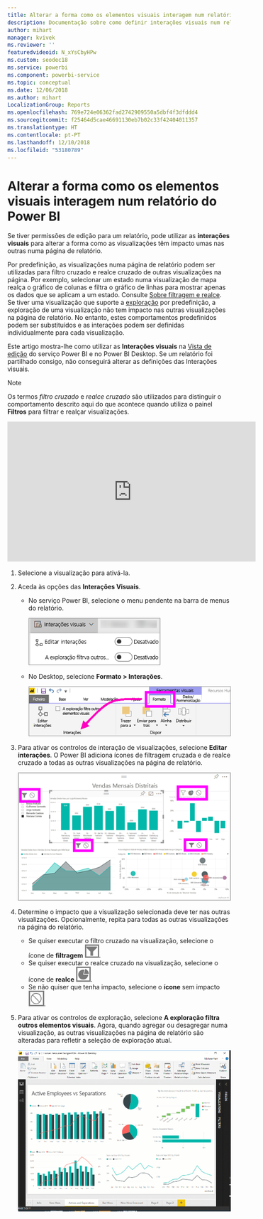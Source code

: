 ```yaml
---
title: Alterar a forma como os elementos visuais interagem num relatório
description: Documentação sobre como definir interações visuais num relatório de serviço do Microsoft Power BI e num relatório do Power BI Desktop.
author: mihart
manager: kvivek
ms.reviewer: ''
featuredvideoid: N_xYsCbyHPw
ms.custom: seodec18
ms.service: powerbi
ms.component: powerbi-service
ms.topic: conceptual
ms.date: 12/06/2018
ms.author: mihart
LocalizationGroup: Reports
ms.openlocfilehash: 769e724e06362fad2742909550a5dbf4f3dfddd4
ms.sourcegitcommit: f25464d5cae46691130eb7b02c33f42404011357
ms.translationtype: HT
ms.contentlocale: pt-PT
ms.lasthandoff: 12/10/2018
ms.locfileid: "53180789"
---
```

# <a name="change-how-visuals-interact-in-a-power-bi-report"></a>Alterar a forma como os elementos visuais interagem num relatório do Power BI
Se tiver permissões de edição para um relatório, pode utilizar as **interações visuais** para alterar a forma como as visualizações têm impacto umas nas outras numa página de relatório. 

Por predefinição, as visualizações numa página de relatório podem ser utilizadas para filtro cruzado e realce cruzado de outras visualizações na página.
Por exemplo, selecionar um estado numa visualização de mapa realça o gráfico de colunas e filtra o gráfico de linhas para mostrar apenas os dados que se aplicam a um estado.
Consulte [Sobre filtragem e realce](power-bi-reports-filters-and-highlighting.md). Se tiver uma visualização que suporte a [exploração](consumer/end-user-drill.md) por predefinição, a exploração de uma visualização não tem impacto nas outras visualizações na página de relatório. No entanto, estes comportamentos predefinidos podem ser substituídos e as interações podem ser definidas individualmente para cada visualização.

Este artigo mostra-lhe como utilizar as **Interações visuais** na [Vista de edição](service-interact-with-a-report-in-editing-view.md) do serviço Power BI e no Power BI Desktop. Se um relatório foi partilhado consigo, não conseguirá alterar as definições das Interações visuais.

> [!NOTE]
> Os termos *filtro cruzado* e *realce cruzado* são utilizados para distinguir o comportamento descrito aqui do que acontece quando utiliza o painel **Filtros** para filtrar e realçar visualizações.  
> 
> 

<iframe width="560" height="315" src="https://www.youtube.com/embed/N_xYsCbyHPw?list=PL1N57mwBHtN0JFoKSR0n-tBkUJHeMP2cP" frameborder="0" allowfullscreen></iframe>

1. Selecione a visualização para ativá-la.  
2. Aceda às opções das **Interações Visuais**.
    - No serviço Power BI, selecione o menu pendente na barra de menus do relatório.

       ![Menu pendente Interações visuais](media/service-reports-visual-interactions/power-bi-visual-interaction.png)

    - No Desktop, selecione **Formato > Interações**.

        ![selecionar Formato e, em seguida, Interações](media/service-reports-visual-interactions/pbi-visual-interaction-desktop.png)

3. Para ativar os controlos de interação de visualizações, selecione **Editar interações**. O Power BI adiciona ícones de filtragem cruzada e de realce cruzado a todas as outras visualizações na página de relatório.
   
    ![relatório com a opção Interações visuais ativada](media/service-reports-visual-interactions/power-bi-icons-on.png)
3. Determine o impacto que a visualização selecionada deve ter nas outras visualizações.  Opcionalmente, repita para todas as outras visualizações na página do relatório.
   
   * Se quiser executar o filtro cruzado na visualização, selecione o ícone de **filtragem** ![ícone de filtragem](media/service-reports-visual-interactions/pbi-filter-icon-outlined.png).
   * Se quiser executar o realce cruzado na visualização, selecione o ícone de **realce** ![ícone de realce](media/service-reports-visual-interactions/pbi-highlight-icon-outlined.png).
   * Se não quiser que tenha impacto, selecione o **ícone** sem impacto ![ícone sem impacto](media/service-reports-visual-interactions/pbi-noimpact-icon-outlined.png).

4. Para ativar os controlos de exploração, selecione **A exploração filtra outros elementos visuais**.  Agora, quando agregar ou desagregar numa visualização, as outras visualizações na página de relatório são alteradas para refletir a seleção de exploração atual. 

   ![vídeo sobre a ativação dos controlos de exploração](media/service-reports-visual-interactions/drill2.gif)

